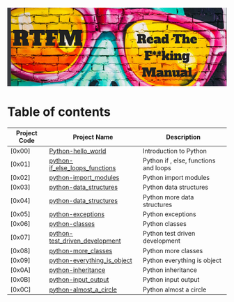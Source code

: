
![Manual](./assets/dev.png)
# Table of contents
Project Code | Project Name | Description
----- | ------ | -----------
[0x00] | [Python-hello_world](./0x00-python-hello_world) | Introduction to Python
[0x01] | [python-if_else_loops_functions](./0x01-python-if_else_loops_functions) | Python if , else, functions and loops
[0x02] | [python-import_modules](./0x02-python-import_modules) | Python import modules
[0x03] | [python-data_structures](./0x03-python-data_structures) | Python data structures
[0x04] | [python-data_structures](./0x04-python-more_data_structures) | Python more data structures
[0x05] | [python-exceptions](./0x05-python-exceptions) | Python exceptions
[0x06] | [python-classes](./0x06-python-classes) | Python classes
[0x07] | [python-test_driven_development](./0x07-python-test_driven_development) | Python test driven development
[0x08] | [python-more_classes](./0x08-python-more_classes) | Python more classes
[0x09] | [python-everything_is_object](./0x09-python-everything_is_object) | Python everything  is object
[0x0A] | [python-inheritance](./0x0A-python-inheritance) | Python inheritance
[0x0B] | [python-input_output](./0x0B-python-input_output) | Python input output
[0x0C] | [python-almost_a_circle](./0x0C-python-almost_a_circle) | Python almost a circle